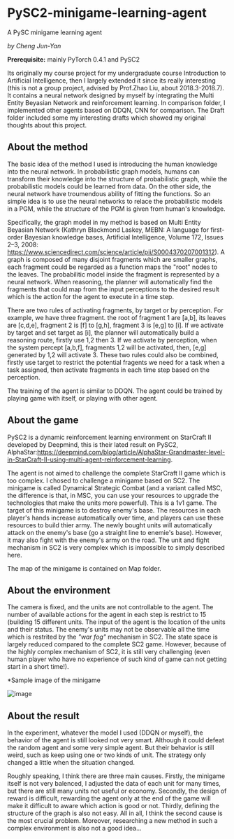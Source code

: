 # PySC2-minigame-learning-agent
A PySC minigame learning agent

*by Cheng Jun-Yan*

**Prerequisite:** mainly PyTorch 0.4.1 and PySC2

Its originally my course project for my undergraduate course Introduction to Artificial Intelligence, then I largely extended it since its really interesting (this is not a group project, advised by Prof.Zhao Liu, about 2018.3-2018.7). It contains a neural network designed by myself by integrating the Multi Entity Beyasian Network and reinforcement learning. In comparison folder, I implemented other agents based on DDQN, CNN for comparison. The Draft folder included some my interesting drafts which showed my original thoughts about this project.

## About the method

The basic idea of the method I used is introducing the human knowledge into the neural network. In probabilistic graph models, humans can transform their knowledge into the structure of probabilistic graph, while the probabilistic models could be learned from data. On the other side, the neural network have troumendous ability of fitting the functions. So an simple idea is to use the neural networks to relace the probabilistic models in a PGM, while the structure of the PGM is given from human's knowledge. 

Specifically, the graph model in my method is based on Multi Entity Beyasian Network (Kathryn Blackmond Laskey, MEBN: A language for first-order Bayesian knowledge bases, Artificial Intelligence, Volume 172, Issues 2–3, 2008: https://www.sciencedirect.com/science/article/pii/S0004370207001312). A graph is composed of many disjoint fragments which are smaller graphs, each fragment could be regarded as a function maps the "root" nodes to the leaves. The probabilitic model inside the fragment is represented by a neural network. When reasoning, the planner will automatically find the fragments that could map from the input perceptions to the desired result which is the action for the agent to execute in a time step. 

There are two rules of activating fragments, by target or by perception. For example, we have three fragment. the root of fragment 1 are [a,b], its leaves are [c,d,e], fragment 2 is [f] to [g,h], fragment 3 is [e,g] to [i]. If we activate by target and set target as [i], the planner will automatically build a reasoning route, firstly use 1,2 then 3. If we activate by perception, when the system percept [a,b,f], fragments 1,2 will be activated, then, [e,g] generated by 1,2 will activate 3. These two rules could also be combined, firstly use target to restrict the potential fragents we need for a task when a task assigned, then activate fragments in each time step based on the perception.

The training of the agent is similar to DDQN. The agent could be trained by playing game with itself, or playing with other agent. 

## About the game

PySC2 is a dynamic reinforcement learning environment on StarCraft II developed by Deepmind, this is their lated result on PySC2, AlphaStar:https://deepmind.com/blog/article/AlphaStar-Grandmaster-level-in-StarCraft-II-using-multi-agent-reinforcement-learning. 

The agent is not aimed to challenge the complete StarCraft II game which is too complex. I chosed to challenge a minigame based on SC2. The minigame is called Dynamical Strategic Combat (and a variant called MSC, the difference is that, in MSC, you can use your resources to upgrade the technologies that make the units more powerful). This is a 1v1 game. The target of this minigame is to destroy enemy's base. The resources in each player's hands increase automatically over time, and players can use these resources to build thier army. The newly bought units will automatically attack on the enemy's base (go a straight line to enemie's base). However, it may also fight with the enemy's army on the road. The unit and fight mechanism in SC2 is very complex which is impossible to simply described here.

The map of the minigame is contained on Map folder.

## About the environment

The camera is fixed, and the units are not controllable to the agent. The number of available actions for the agent in each step is restrict to 15 (building 15 different units. The input of the agent is the location of the units and their status. The enemy's units may not be observable all the time which is restrited by the *"war fog"* mechanism in SC2. The state space is largely reduced compared to the complete SC2 game. However, because of the highly complex mechanism of SC2, it is still very challenging (even human player who have no experience of such kind of game can not getting start in a short time!).

*Sample image of the minigame

![image](https://github.com/chengjunyan1/PySC2-minigame-learning-agent/raw/master/dsc.png)

## About the result

In the experiment, whatever the model I used (DDQN or myself), the behavior of the agent is still looked not very smart. Although it could defeat the random agent and some very simple agent. But their behavior is still weird, such as keep using one or two kinds of unit. The strategy only changed a little when the situation changed.

Roughly speaking, I think there are three main causes. Firstly, the minigame itself is not very balenced, I adjusted the data of each unit for many times, but there are still many units not useful or economy. Secondly, the design of reward is difficult, rewarding the agent only at the end of the game will make it difficult to aware which action is good or not. Thirdly, defining the structure of the graph is also not easy. All in all, I think the second cause is the most crucial problem. Moreover, researching a new method in such a complex environment is also not a good idea... 
